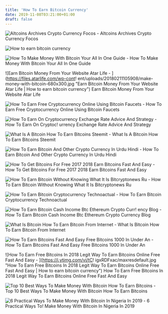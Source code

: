 ```yaml
---
title: 'How To Earn Bitcoin Currency'
date: 2019-11-08T03:21:00+01:00
draft: false
---
```


![Altcoins Archives Crypto Currency Focos - ](http://cryptocurrencyfocus.com/wp-content/uploads/2018/04/earn-bitcoin-cryptocurrencyfocus.com_.jpg "Altcoins Archives Crypto Currency Focos | How to earn bitcoin currency") Altcoins Archives Crypto Currency Focos

![How to earn bitcoin currency](https://get-bitcoins.info/wp-content/uploads/2017/12/How-to-earn-from-bitcoin-exchange-rates.jpg "How to earn bitcoin currency") 

![How To Make Money With Bitcoin Your All In One Guide - ](https://cryptomaniaks.com/sites/default/files/How-to-Make-Money-with-Bitcoin-image.jpg "How To Make Money With Bitcoin Your All In One Guide | How to earn bitcoin currency") How To Make Money With Bitcoin Your All In One Guide

![Earn Bitcoin Money From Your Website Atar Life - ](https://files.atarlife.com/wp-cont!   ent/uploads/20180211105908/make-money-with-bitcoin-680x300.jpg "Earn Bitcoin Money From Your Website Atar Life | How to earn bitcoin currency") Earn Bitcoin Money From Your Website Atar Life

![How To Earn Free Cryptocurrency Online Using Bitcoin Faucets - ](https://blog.coindirect.com/wp-content/uploads/2018/11/earn-free-bitcoin-open-free-bitcoin-wallet-1024x682.jpg "How To Earn Free Cryptocurrency Online Using Bitcoin Faucets | How to earn bitcoin currency") How To Earn Free Cryptocurrency Online Using Bitcoin Faucets

![How To Earn On Cryptocurrency Exchange Rate Advice And Strategy - ](https://get-bitcoins.info/wp-content/uploads/2017/12/How-to-earn-from-bitcoin-exchange-rates.jpg "How To Earn On Cryptocurrency Exchange Rate Advice And Strat!   egy | How to earn bitcoin currency") How To Earn On Cryptoc! urrency Exchange Rate Advice And Strategy

![What Is A Bitcoin How To Earn Bitcoins Steemit - ](https://steemitimages.com/DQmcza4F7zqQkvvqJh5uK3NCduPpZ2vcLEbG1ZZxgdYxAB1/image.png "What Is A Bitcoin How To Earn Bitcoins Steemit | How to earn bitcoin currency") What Is A Bitcoin How To Earn Bitcoins Steemit

![How To Earn Bitcoin And Other Crypto Currency In Urdu Hindi - ](https://i.ytimg.com/vi/Dv8LxNYrDSk/maxresdefault.jpg "How To Earn Bitcoin And Other Crypto Currency In Urdu Hindi | How to earn bitcoin currency") How To Earn Bitcoin And Other Crypto Currency In Urdu Hindi

![How To Get Bitcoins For Free 2017 2018 Earn Bitcoins Fast And Easy - ](https://i.ytimg.com/vi/y4g2_oEIeoQ/maxresdefault.jpg "How To Get Bitcoins For Free 2017 2018 Earn Bitcoins Fast And !   Easy | How to earn bitcoin currency") How To Get Bitcoins For Free 2017 2018 Earn Bitcoins Fast And Easy

![How To Earn Bitcoin Without Knowing What It Is Bitcryptonews Ru - ](https://bcn-a.akamaihd.net/img/blogs/blog-14.12.2017-earn.jpg "How To Earn Bitcoin Without Knowing What It Is Bitcryptonews Ru | How to earn bitcoin currency") How To Earn Bitcoin Without Knowing What It Is Bitcryptonews Ru

![How To Earn Bitcoin Cryptocurrency Technoactual - ](https://technoactual.com/wp-content/uploads/2018/03/How-to-earn-Bitcoin-cryptocurrency.png "How To Earn Bitcoin Cryptocurrency Technoactual | How to earn bitcoin currency") How To Earn Bitcoin Cryptocurrency Technoactual

![How To Earn Bitcoin Cash Income Btc Ethereum Crypto Curr!   ency Blog - ](https://www.btcethereum.com/blog/wp-content/uploads/2019/05/70976/how-to-earn-bitcoin-cash-income-1024x690.png "How To Earn Bitcoin Cash Income Btc Ethereum Crypto Currency Blog | How to earn bitcoin currency") How To Earn Bitcoin Cash Income Btc Ethereum Crypto Currency Blog

![What Is Bitcoin How To Earn Bitcoin From Internet - ](https://i1.wp.com/viralmp.com/wp-content/uploads/2017/11/bitcoin3.png?fit=600%2C400 "What Is Bitcoin How To Earn Bitcoin From Internet | How to earn bitcoin currency") What Is Bitcoin How To Earn Bitcoin From Internet

![How To Earn Bitcoins Fast And Easy Free Bitcoins 1000 In Under An - ](https://i.pinimg.com/originals/87/f8/34/87f834fbbe1b553528173bd8c94eb178.jpg "How To Earn Bitcoins Fast And Easy Free Bitcoins 1000 In Under An | How to earn bitcoin currency") How To Earn Bitcoins Fast And Easy Free Bitcoins 1000 In Under An

![How To Earn Free Bitcoins In 2018 Legit Way To Earn Bitcoins Online Free Fast And Easy - ](https://i.ytimg.com/vi/tC!   igxRDFxac/maxresdefault.jpg "How To Earn Free Bitcoins In 2018 Legit Way To Earn Bitcoins Online Free Fast And Easy | How to earn bitcoin currency") How To Earn Free Bitcoins In 2018 Legit Way To Earn Bitcoins Online Free Fast And Easy

![Top 10 Best Ways To Make Money With Bitcoin How To Earn Bitcoins - ](https://www.gr1innovations.com/wp-content/uploads/2017/12/bitcoin-money-currency.png "Top 10 Best Ways To Make Money With Bitcoin How To Earn Bitcoins | How to earn bitcoin currency") Top 10 Best Ways To Make Money With Bitcoin How To Earn Bitcoins

![6 Practical Ways To Make Money With Bitcoin In Nigeria In 2019 - ](http://naibac.com/includes/blog/775.png "6 Practical Ways To Make Money With Bitcoin In !   Nigeria In 2019 | How to earn bitcoin currency") 6 Practical Ways To! Make Money With Bitcoin In Nigeria In 2019